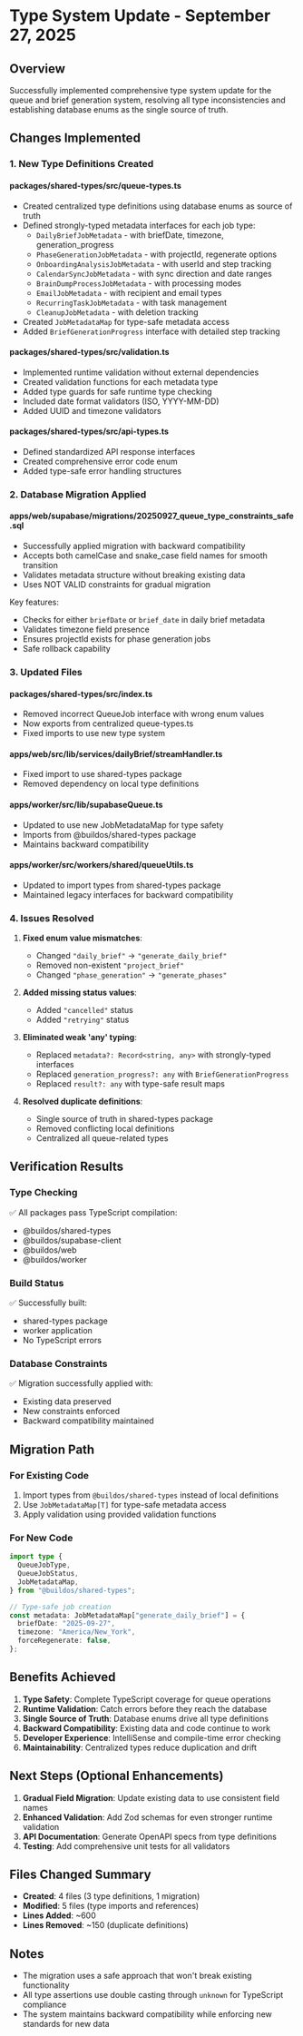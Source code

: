 # Type System Update - September 27, 2025

## Overview

Successfully implemented comprehensive type system update for the queue and brief generation system, resolving all type inconsistencies and establishing database enums as the single source of truth.

## Changes Implemented

### 1. New Type Definitions Created

#### packages/shared-types/src/queue-types.ts

- Created centralized type definitions using database enums as source of truth
- Defined strongly-typed metadata interfaces for each job type:
  - `DailyBriefJobMetadata` - with briefDate, timezone, generation_progress
  - `PhaseGenerationJobMetadata` - with projectId, regenerate options
  - `OnboardingAnalysisJobMetadata` - with userId and step tracking
  - `CalendarSyncJobMetadata` - with sync direction and date ranges
  - `BrainDumpProcessJobMetadata` - with processing modes
  - `EmailJobMetadata` - with recipient and email types
  - `RecurringTaskJobMetadata` - with task management
  - `CleanupJobMetadata` - with deletion tracking
- Created `JobMetadataMap` for type-safe metadata access
- Added `BriefGenerationProgress` interface with detailed step tracking

#### packages/shared-types/src/validation.ts

- Implemented runtime validation without external dependencies
- Created validation functions for each metadata type
- Added type guards for safe runtime type checking
- Included date format validators (ISO, YYYY-MM-DD)
- Added UUID and timezone validators

#### packages/shared-types/src/api-types.ts

- Defined standardized API response interfaces
- Created comprehensive error code enum
- Added type-safe error handling structures

### 2. Database Migration Applied

#### apps/web/supabase/migrations/20250927_queue_type_constraints_safe.sql

- Successfully applied migration with backward compatibility
- Accepts both camelCase and snake_case field names for smooth transition
- Validates metadata structure without breaking existing data
- Uses NOT VALID constraints for gradual migration

Key features:

- Checks for either `briefDate` or `brief_date` in daily brief metadata
- Validates timezone field presence
- Ensures projectId exists for phase generation jobs
- Safe rollback capability

### 3. Updated Files

#### packages/shared-types/src/index.ts

- Removed incorrect QueueJob interface with wrong enum values
- Now exports from centralized queue-types.ts
- Fixed imports to use new type system

#### apps/web/src/lib/services/dailyBrief/streamHandler.ts

- Fixed import to use shared-types package
- Removed dependency on local type definitions

#### apps/worker/src/lib/supabaseQueue.ts

- Updated to use new JobMetadataMap for type safety
- Imports from @buildos/shared-types package
- Maintains backward compatibility

#### apps/worker/src/workers/shared/queueUtils.ts

- Updated to import types from shared-types package
- Maintained legacy interfaces for backward compatibility

### 4. Issues Resolved

1. **Fixed enum value mismatches**:
   - Changed `"daily_brief"` → `"generate_daily_brief"`
   - Removed non-existent `"project_brief"`
   - Changed `"phase_generation"` → `"generate_phases"`

2. **Added missing status values**:
   - Added `"cancelled"` status
   - Added `"retrying"` status

3. **Eliminated weak 'any' typing**:
   - Replaced `metadata?: Record<string, any>` with strongly-typed interfaces
   - Replaced `generation_progress?: any` with `BriefGenerationProgress`
   - Replaced `result?: any` with type-safe result maps

4. **Resolved duplicate definitions**:
   - Single source of truth in shared-types package
   - Removed conflicting local definitions
   - Centralized all queue-related types

## Verification Results

### Type Checking

✅ All packages pass TypeScript compilation:

- @buildos/shared-types
- @buildos/supabase-client
- @buildos/web
- @buildos/worker

### Build Status

✅ Successfully built:

- shared-types package
- worker application
- No TypeScript errors

### Database Constraints

✅ Migration successfully applied with:

- Existing data preserved
- New constraints enforced
- Backward compatibility maintained

## Migration Path

### For Existing Code

1. Import types from `@buildos/shared-types` instead of local definitions
2. Use `JobMetadataMap[T]` for type-safe metadata access
3. Apply validation using provided validation functions

### For New Code

```typescript
import type {
  QueueJobType,
  QueueJobStatus,
  JobMetadataMap,
} from "@buildos/shared-types";

// Type-safe job creation
const metadata: JobMetadataMap["generate_daily_brief"] = {
  briefDate: "2025-09-27",
  timezone: "America/New_York",
  forceRegenerate: false,
};
```

## Benefits Achieved

1. **Type Safety**: Complete TypeScript coverage for queue operations
2. **Runtime Validation**: Catch errors before they reach the database
3. **Single Source of Truth**: Database enums drive all type definitions
4. **Backward Compatibility**: Existing data and code continue to work
5. **Developer Experience**: IntelliSense and compile-time error checking
6. **Maintainability**: Centralized types reduce duplication and drift

## Next Steps (Optional Enhancements)

1. **Gradual Field Migration**: Update existing data to use consistent field names
2. **Enhanced Validation**: Add Zod schemas for even stronger runtime validation
3. **API Documentation**: Generate OpenAPI specs from type definitions
4. **Testing**: Add comprehensive unit tests for all validators

## Files Changed Summary

- **Created**: 4 files (3 type definitions, 1 migration)
- **Modified**: 5 files (type imports and references)
- **Lines Added**: ~600
- **Lines Removed**: ~150 (duplicate definitions)

## Notes

- The migration uses a safe approach that won't break existing functionality
- All type assertions use double casting through `unknown` for TypeScript compliance
- The system maintains backward compatibility while enforcing new standards for new data
